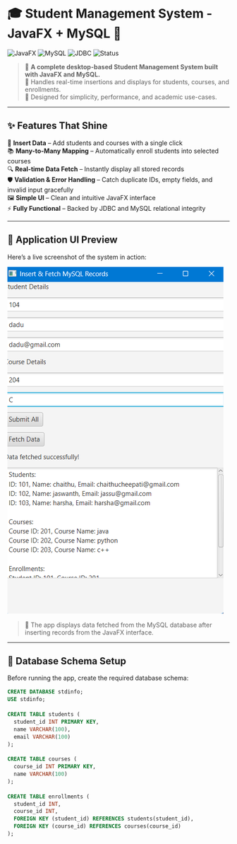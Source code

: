 # 🎓 Student Management System - JavaFX + MySQL 🚀

![JavaFX](https://img.shields.io/badge/JavaFX-GUI-blue.svg)
![MySQL](https://img.shields.io/badge/Database-MySQL-orange.svg)
![JDBC](https://img.shields.io/badge/JDBC-Connector-green.svg)
![Status](https://img.shields.io/badge/Status-Completed-brightgreen.svg)

> 📘 **A complete desktop-based Student Management System built with JavaFX and MySQL.**  
> 🔄 Handles real-time insertions and displays for students, courses, and enrollments.  
> 🎯 Designed for simplicity, performance, and academic use-cases.

---

## ✨ Features That Shine

🌟 **Insert Data** – Add students and courses with a single click  
📚 **Many-to-Many Mapping** – Automatically enroll students into selected courses  
🔍 **Real-time Data Fetch** – Instantly display all stored records  
🛡 **Validation & Error Handling** – Catch duplicate IDs, empty fields, and invalid input gracefully  
🖼 **Simple UI** – Clean and intuitive JavaFX interface  
⚡ **Fully Functional** – Backed by JDBC and MySQL relational integrity

---

## 📸 Application UI Preview

Here’s a live screenshot of the system in action:

![Student Management System Screenshot](./Screenshot.png)

> 📌 The app displays data fetched from the MySQL database after inserting records from the JavaFX interface.

---

## 🧱 Database Schema Setup

Before running the app, create the required database schema:

```sql
CREATE DATABASE stdinfo;
USE stdinfo;

CREATE TABLE students (
  student_id INT PRIMARY KEY,
  name VARCHAR(100),
  email VARCHAR(100)
);

CREATE TABLE courses (
  course_id INT PRIMARY KEY,
  name VARCHAR(100)
);

CREATE TABLE enrollments (
  student_id INT,
  course_id INT,
  FOREIGN KEY (student_id) REFERENCES students(student_id),
  FOREIGN KEY (course_id) REFERENCES courses(course_id)
);
